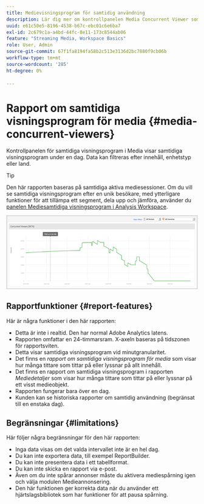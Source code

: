 ```yaml
---
title: Medievisningsprogram för samtidig användning
description: Lär dig mer om kontrollpanelen Media Concurrent Viewer som används för att visa samtidiga visningsprogram under en dag. Data kan filtreras efter innehåll, enhetstyp eller land.
uuid: e61c50e5-8196-4538-b67c-ebc01c6e6ba7
exl-id: 2c679c1a-a4bd-44fc-8e11-173c8544ab06
feature: "Streaming Media, Workspace Basics"
role: User, Admin
source-git-commit: 67f1fa8194fa58b2c513e3136d2bc7880f9cb06b
workflow-type: tm+mt
source-wordcount: '285'
ht-degree: 0%

---
```


# Rapport om samtidiga visningsprogram för media {#media-concurrent-viewers}

Kontrollpanelen för samtidiga visningsprogram i Media visar samtidiga visningsprogram under en dag. Data kan filtreras efter innehåll, enhetstyp eller land.

>[!TIP]
>
> Den här rapporten baseras på samtidiga aktiva mediesessioner.  Om du vill se samtidiga visningsprogram efter en unik besökare, med ytterligare funktioner för att tillämpa ett segment, dela upp och jämföra, använder du [panelen Mediesamtidiga visningsprogram i Analysis Workspace](https://experienceleague.adobe.com/docs/analytics/analyze/analysis-workspace/panels/media-concurrent-viewers.html).
>

![](assets/video-concurrent-viewers.png)

## Rapportfunktioner {#report-features}

Här är några funktioner i den här rapporten:

* Detta är inte i realtid. Den har normal Adobe Analytics latens.
* Rapporten omfattar en 24-timmarsram. X-axeln baseras på tidszonen för rapportsviten.
* Detta visar samtidiga visningsprogram vid minutgranularitet.
* Det finns en *rapport om samtidiga visningsprogram för media* som visar hur många tittare som tittar på eller lyssnar på allt innehåll.
* Det finns en rapport om samtidiga visningsprogram i rapporten *Mediedetaljer* som visar hur många tittare som tittar på eller lyssnar på ett visst medieobjekt.
* Rapporten fungerar bara över en dag.
* Kunden kan se historiska rapporter om samtidig användning (begränsat till en enstaka dag).

## Begränsningar {#limitations}

Här följer några begränsningar för den här rapporten:

* Inga data visas om det valda intervallet inte är en hel dag.
* Du kan inte exportera data, till exempel ReportBuilder.
* Du kan inte presentera data i ett tabellformat.
* Du kan inte skicka en rapport via e-post.
* Även om du inte spårar annonser måste du aktivera mediespårning igen och välja modulen Medieannonsering.
* Den här funktionen ger korrekta data när du använder ett hjärtslagsbibliotek som har funktioner för att pausa spårning.
